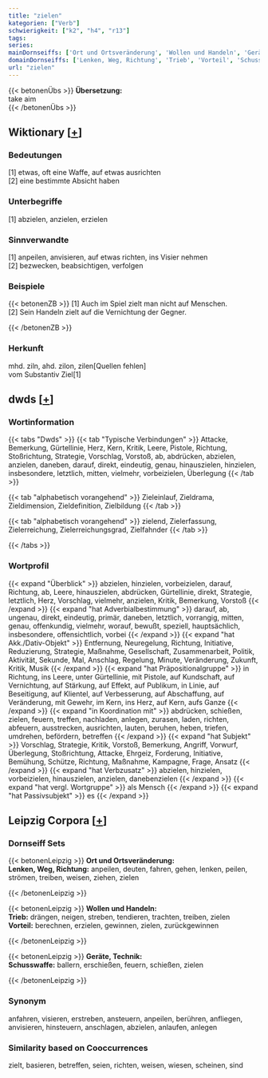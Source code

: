 ```yaml
---
title: "zielen"
kategorien: ["Verb"]
schwierigkeit: ["k2", "h4", "r13"]
tags:
series:
mainDornseiffs: ['Ort und Ortsveränderung', 'Wollen und Handeln', 'Geräte, Technik']
domainDornseiffs: ['Lenken, Weg, Richtung', 'Trieb', 'Vorteil', 'Schusswaffe']
url: "zielen"
---
```


{{< betonenÜbs >}}
**Übersetzung:**  
take aim  
{{< /betonenÜbs >}}

## Wiktionary [[+](https://de.wiktionary.org/wiki/zielen)]

### Bedeutungen
[1] etwas, oft eine Waffe, auf etwas ausrichten  
[2] eine bestimmte Absicht haben  

### Unterbegriffe
[1] abzielen, anzielen, erzielen  

### Sinnverwandte
[1] anpeilen, anvisieren, auf etwas richten, ins Visier nehmen  
[2] bezwecken, beabsichtigen, verfolgen  

### Beispiele
{{< betonenZB >}}
[1] Auch im Spiel zielt man nicht auf Menschen.  
[2] Sein Handeln zielt auf die Vernichtung der Gegner.  

{{< /betonenZB >}}
### Herkunft
mhd. ziln, ahd. zilon, zilen[Quellen fehlen]  
vom Substantiv Ziel[1]  



## dwds [[+](https://www.dwds.de/wb/zielen)]

### Wortinformation
{{< tabs "Dwds" >}}
{{< tab "Typische Verbindungen" >}}
Attacke, Bemerkung, Gürtellinie, Herz, Kern, Kritik, Leere, Pistole, Richtung, Stoßrichtung, Strategie, Vorschlag, Vorstoß, ab, abdrücken, abzielen, anzielen, daneben, darauf, direkt, eindeutig, genau, hinauszielen, hinzielen, insbesondere, letztlich, mitten, vielmehr, vorbeizielen, Überlegung
{{< /tab >}}

{{< tab "alphabetisch vorangehend" >}}
Zieleinlauf, Zieldrama, Zieldimension, Zieldefinition, Zielbildung
{{< /tab >}}

{{< tab "alphabetisch vorangehend" >}}
zielend, Zielerfassung, Zielerreichung, Zielerreichungsgrad, Zielfahnder
{{< /tab >}}

{{< /tabs >}}

### Wortprofil
{{< expand "Überblick" >}} abzielen, hinzielen, vorbeizielen, darauf, Richtung, ab, Leere, hinauszielen, abdrücken, Gürtellinie, direkt, Strategie, letztlich, Herz, Vorschlag, vielmehr, anzielen, Kritik, Bemerkung, Vorstoß {{< /expand >}}
{{< expand "hat Adverbialbestimmung" >}} darauf, ab, ungenau, direkt, eindeutig, primär, daneben, letztlich, vorrangig, mitten, genau, offenkundig, vielmehr, worauf, bewußt, speziell, hauptsächlich, insbesondere, offensichtlich, vorbei {{< /expand >}}
{{< expand "hat Akk./Dativ-Objekt" >}} Entfernung, Neuregelung, Richtung, Initiative, Reduzierung, Strategie, Maßnahme, Gesellschaft, Zusammenarbeit, Politik, Aktivität, Sekunde, Mal, Anschlag, Regelung, Minute, Veränderung, Zukunft, Kritik, Musik {{< /expand >}}
{{< expand "hat Präpositionalgruppe" >}} in Richtung, ins Leere, unter Gürtellinie, mit Pistole, auf Kundschaft, auf Vernichtung, auf Stärkung, auf Effekt, auf Publikum, in Linie, auf Beseitigung, auf Klientel, auf Verbesserung, auf Abschaffung, auf Veränderung, mit Gewehr, im Kern, ins Herz, auf Kern, aufs Ganze {{< /expand >}}
{{< expand "in Koordination mit" >}} abdrücken, schießen, zielen, feuern, treffen, nachladen, anlegen, zurasen, laden, richten, abfeuern, ausstrecken, ausrichten, lauten, beruhen, heben, triefen, umdrehen, befördern, betreffen {{< /expand >}}
{{< expand "hat Subjekt" >}} Vorschlag, Strategie, Kritik, Vorstoß, Bemerkung, Angriff, Vorwurf, Überlegung, Stoßrichtung, Attacke, Ehrgeiz, Forderung, Initiative, Bemühung, Schütze, Richtung, Maßnahme, Kampagne, Frage, Ansatz {{< /expand >}}
{{< expand "hat Verbzusatz" >}} abzielen, hinzielen, vorbeizielen, hinauszielen, anzielen, danebenzielen {{< /expand >}}
{{< expand "hat vergl. Wortgruppe" >}} als Mensch {{< /expand >}}
{{< expand "hat Passivsubjekt" >}} es {{< /expand >}}

## Leipzig Corpora [[+](https://corpora.uni-leipzig.de/en/res?word=zielen&corpusId=deu_newscrawl-public_2018)]

### Dornseiff Sets
{{< betonenLeipzig >}}
**Ort und Ortsveränderung:**  
**Lenken, Weg, Richtung:** anpeilen, deuten, fahren, gehen, lenken, peilen, strömen, treiben, weisen, ziehen, zielen  

{{< /betonenLeipzig >}}


{{< betonenLeipzig >}}
**Wollen und Handeln:**  
**Trieb:** drängen, neigen, streben, tendieren, trachten, treiben, zielen  
**Vorteil:** berechnen, erzielen, gewinnen, zielen, zurückgewinnen  

{{< /betonenLeipzig >}}


{{< betonenLeipzig >}}
**Geräte, Technik:**  
**Schusswaffe:** ballern, erschießen, feuern, schießen, zielen  

{{< /betonenLeipzig >}}

### Synonym
anfahren, visieren, erstreben, ansteuern, anpeilen, berühren, anfliegen, anvisieren, hinsteuern, anschlagen, abzielen, anlaufen, anlegen


### Similarity based on Cooccurrences
zielt, basieren, betreffen, seien, richten, weisen, wiesen, scheinen, sind

